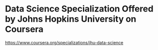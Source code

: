 # Data Science Specialization Offered by Johns Hopkins University on Coursera

https://www.coursera.org/specializations/jhu-data-science
